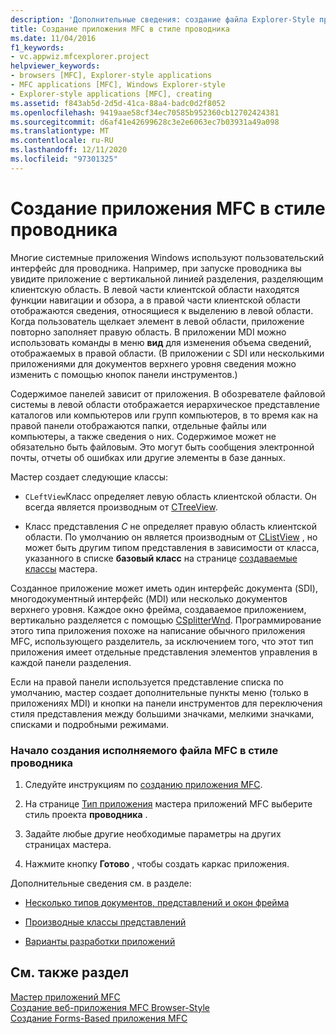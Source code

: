 ```yaml
---
description: 'Дополнительные сведения: создание файла Explorer-Style приложение MFC'
title: Создание приложения MFC в стиле проводника
ms.date: 11/04/2016
f1_keywords:
- vc.appwiz.mfcexplorer.project
helpviewer_keywords:
- browsers [MFC], Explorer-style applications
- MFC applications [MFC], Windows Explorer-style
- Explorer-style applications [MFC], creating
ms.assetid: f843ab5d-2d5d-41ca-88a4-badc0d2f8052
ms.openlocfilehash: 9419aae58cf34ec70585b952360cb12702424381
ms.sourcegitcommit: d6af41e42699628c3e2e6063ec7b03931a49a098
ms.translationtype: MT
ms.contentlocale: ru-RU
ms.lasthandoff: 12/11/2020
ms.locfileid: "97301325"
---
```

# <a name="creating-a-file-explorer-style-mfc-application"></a>Создание приложения MFC в стиле проводника

Многие системные приложения Windows используют пользовательский интерфейс для проводника. Например, при запуске проводника вы увидите приложение с вертикальной линией разделения, разделяющим клиентскую область. В левой части клиентской области находятся функции навигации и обзора, а в правой части клиентской области отображаются сведения, относящиеся к выделению в левой области. Когда пользователь щелкает элемент в левой области, приложение повторно заполняет правую область. В приложении MDI можно использовать команды в меню **вид** для изменения объема сведений, отображаемых в правой области. (В приложении с SDI или несколькими приложениями для документов верхнего уровня сведения можно изменить с помощью кнопок панели инструментов.)

Содержимое панелей зависит от приложения. В обозревателе файловой системы в левой области отображается иерархическое представление каталогов или компьютеров или групп компьютеров, в то время как на правой панели отображаются папки, отдельные файлы или компьютеры, а также сведения о них. Содержимое может не обязательно быть файловым. Это могут быть сообщения электронной почты, отчеты об ошибках или другие элементы в базе данных.

Мастер создает следующие классы:

- `CLeftView`Класс определяет левую область клиентской области. Он всегда является производным от [CTreeView](../../mfc/reference/ctreeview-class.md).

- Класс представления *C* не определяет правую область клиентской области. По умолчанию он является производным от [CListView](../../mfc/reference/clistview-class.md) , но может быть другим типом представления в зависимости от класса, указанного в списке **базовый класс** на странице [создаваемые классы](../../mfc/reference/generated-classes-mfc-application-wizard.md) мастера.

Созданное приложение может иметь один интерфейс документа (SDI), многодокументный интерфейс (MDI) или несколько документов верхнего уровня. Каждое окно фрейма, создаваемое приложением, вертикально разделяется с помощью [CSplitterWnd](../../mfc/reference/csplitterwnd-class.md). Программирование этого типа приложения похоже на написание обычного приложения MFC, использующего разделитель, за исключением того, что этот тип приложения имеет отдельные представления элементов управления в каждой панели разделения.

Если на правой панели используется представление списка по умолчанию, мастер создает дополнительные пункты меню (только в приложениях MDI) и кнопки на панели инструментов для переключения стиля представления между большими значками, мелкими значками, списками и подробными режимами.

### <a name="to-begin-creating-a-file-explorer-style-mfc-executable"></a>Начало создания исполняемого файла MFC в стиле проводника

1. Следуйте инструкциям по [созданию приложения MFC](../../mfc/reference/creating-an-mfc-application.md).

1. На странице [Тип приложения](../../mfc/reference/application-type-mfc-application-wizard.md) мастера приложений MFC выберите стиль проекта **проводника** .

1. Задайте любые другие необходимые параметры на других страницах мастера.

1. Нажмите кнопку **Готово** , чтобы создать каркас приложения.

Дополнительные сведения см. в разделе:

- [Несколько типов документов, представлений и окон фрейма](../../mfc/multiple-document-types-views-and-frame-windows.md)

- [Производные классы представлений](../../mfc/derived-view-classes-available-in-mfc.md)

- [Варианты разработки приложений](../../mfc/application-design-choices.md)

## <a name="see-also"></a>См. также раздел

[Мастер приложений MFC](../../mfc/reference/mfc-application-wizard.md)<br/>
[Создание веб-приложения MFC Browser-Style](../../mfc/reference/creating-a-web-browser-style-mfc-application.md)<br/>
[Создание Forms-Based приложения MFC](../../mfc/reference/creating-a-forms-based-mfc-application.md)
